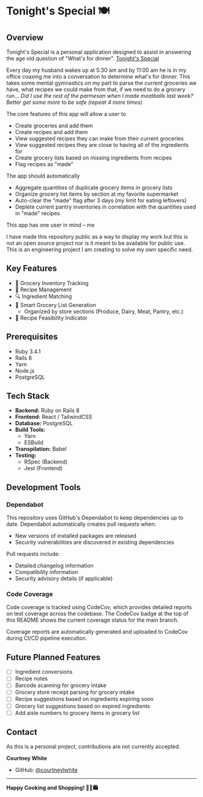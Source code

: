 # Tonight's Special 🍽️

## Overview

Tonight's Special is a personal application designed to assist in answering the age old question of "What's for dinner". [Tonight's Special](https://trytonightsspecial.com)


Every day my husband wakes up at 5:30 am and by 11:00 am he is in my office coaxing me into a conversation to determine what's for dinner.
This takes some mental gymnastics on my part to parse the current groceries we have, what recipes we could make from that, if we need to do a grocery run... 
_Did I use the rest of the parmesan when I made meatballs last week? Better get some more to be safe (repeat 4 more times)_

The core features of this app will allow a user to
- Create groceries and add them
- Create recipes and add them
- View suggested recipes they can make from their current groceries
- View suggested recipes they are close to having all of the ingredients for
- Create grocery lists based on missing ingredients from recipes
- Flag recipes as "made"

The app should automatically
- Aggregate quantities of duplicate grocery items in grocery lists
- Organize grocery list items by section at my favorite supermarket
- Auto-clear the "made" flag after 3 days (my limit for eating leftovers)
- Deplete current pantry inventories in correlation with the quantities used in "made" recipes

This app has one user in mind &ndash; me

I have made this repository public as a way to display my work but this is not an open source project nor is it meant to be available for public use. This is an engineering project I am creating to solve my own specific need.

## Key Features

- 🥬 Grocery Inventory Tracking
- 📖 Recipe Management
- 🔍 Ingredient Matching
- 🛒 Smart Grocery List Generation
    - Organized by store sections (Produce, Dairy, Meat, Pantry, etc.)
- 🍳 Recipe Feasibility Indicator

## Prerequisites

- Ruby 3.4.1
- Rails 8
- Yarn
- Node.js
- PostgreSQL

## Tech Stack

- **Backend:** Ruby on Rails 8
- **Frontend:** React / TailwindCSS
- **Database:** PostgreSQL
- **Build Tools:**
    - Yarn
    - ESBuild
- **Transpilation:** Babel
- **Testing:**
    - RSpec (Backend)
    - Jest (Frontend)

## Development Tools

### Dependabot

This repository uses GitHub's Dependabot to keep dependencies up to date. Dependabot automatically creates pull requests when:
- New versions of installed packages are released
- Security vulnerabilities are discovered in existing dependencies

Pull requests include:
- Detailed changelog information
- Compatibility information
- Security advisory details (if applicable)

### Code Coverage

Code coverage is tracked using CodeCov, which provides detailed reports on test coverage across the codebase. The CodeCov badge at the top of this README shows the current coverage status for the main branch.

Coverage reports are automatically generated and uploaded to CodeCov during CI/CD pipeline execution.

## Future Planned Features

- [ ] Ingredient conversions
- [ ] Recipe notes
- [ ] Barcode scanning for grocery intake
- [ ] Grocery store receipt parsing for grocery intake
- [ ] Recipe suggestions based on ingredients expiring soon
- [ ] Grocery list suggestions based on expired ingredients
- [ ] Add aisle numbers to grocery items in grocery list

## Contact

As this is a personal project, contributions are not currently accepted.

**Courtney White**
- GitHub: [@courtneylwhite](https://github.com/courtneylwhite)
---

**Happy Cooking and Shopping! 👨‍🍳🛍️**
